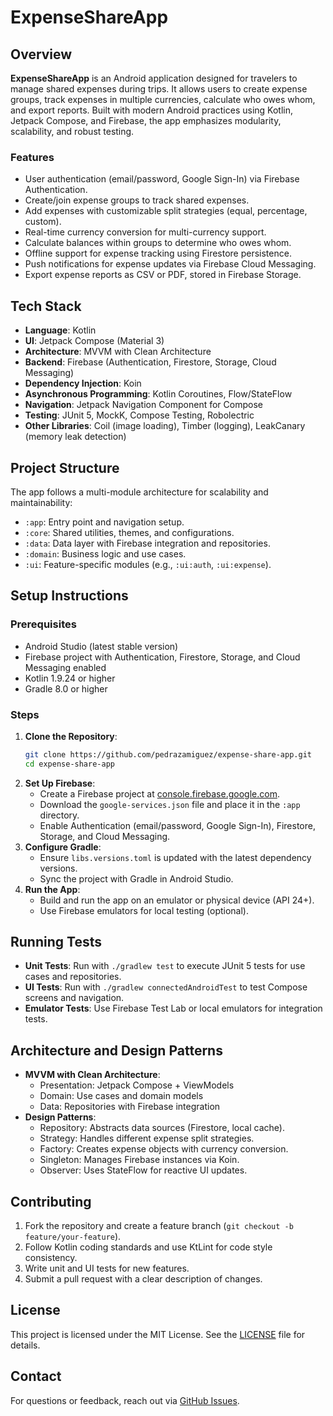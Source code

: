 # ExpenseShareApp

## Overview
**ExpenseShareApp** is an Android application designed for travelers to manage shared expenses during trips. It allows users to create expense groups, track expenses in multiple currencies, calculate who owes whom, and export reports. Built with modern Android practices using Kotlin, Jetpack Compose, and Firebase, the app emphasizes modularity, scalability, and robust testing.

### Features
- User authentication (email/password, Google Sign-In) via Firebase Authentication.
- Create/join expense groups to track shared expenses.
- Add expenses with customizable split strategies (equal, percentage, custom).
- Real-time currency conversion for multi-currency support.
- Calculate balances within groups to determine who owes whom.
- Offline support for expense tracking using Firestore persistence.
- Push notifications for expense updates via Firebase Cloud Messaging.
- Export expense reports as CSV or PDF, stored in Firebase Storage.

## Tech Stack
- **Language**: Kotlin
- **UI**: Jetpack Compose (Material 3)
- **Architecture**: MVVM with Clean Architecture
- **Backend**: Firebase (Authentication, Firestore, Storage, Cloud Messaging)
- **Dependency Injection**: Koin
- **Asynchronous Programming**: Kotlin Coroutines, Flow/StateFlow
- **Navigation**: Jetpack Navigation Component for Compose
- **Testing**: JUnit 5, MockK, Compose Testing, Robolectric
- **Other Libraries**: Coil (image loading), Timber (logging), LeakCanary (memory leak detection)

## Project Structure
The app follows a multi-module architecture for scalability and maintainability:
- `:app`: Entry point and navigation setup.
- `:core`: Shared utilities, themes, and configurations.
- `:data`: Data layer with Firebase integration and repositories.
- `:domain`: Business logic and use cases.
- `:ui`: Feature-specific modules (e.g., `:ui:auth`, `:ui:expense`).

## Setup Instructions
### Prerequisites
- Android Studio (latest stable version)
- Firebase project with Authentication, Firestore, Storage, and Cloud Messaging enabled
- Kotlin 1.9.24 or higher
- Gradle 8.0 or higher

### Steps
1. **Clone the Repository**:
   ```bash
   git clone https://github.com/pedrazamiguez/expense-share-app.git
   cd expense-share-app
   ```
2. **Set Up Firebase**:
   - Create a Firebase project at [console.firebase.google.com](https://console.firebase.google.com).
   - Download the `google-services.json` file and place it in the `:app` directory.
   - Enable Authentication (email/password, Google Sign-In), Firestore, Storage, and Cloud Messaging.
3. **Configure Gradle**:
   - Ensure `libs.versions.toml` is updated with the latest dependency versions.
   - Sync the project with Gradle in Android Studio.
4. **Run the App**:
   - Build and run the app on an emulator or physical device (API 24+).
   - Use Firebase emulators for local testing (optional).

## Running Tests
- **Unit Tests**: Run with `./gradlew test` to execute JUnit 5 tests for use cases and repositories.
- **UI Tests**: Run with `./gradlew connectedAndroidTest` to test Compose screens and navigation.
- **Emulator Tests**: Use Firebase Test Lab or local emulators for integration tests.

## Architecture and Design Patterns
- **MVVM with Clean Architecture**:
  - Presentation: Jetpack Compose + ViewModels
  - Domain: Use cases and domain models
  - Data: Repositories with Firebase integration
- **Design Patterns**:
  - Repository: Abstracts data sources (Firestore, local cache).
  - Strategy: Handles different expense split strategies.
  - Factory: Creates expense objects with currency conversion.
  - Singleton: Manages Firebase instances via Koin.
  - Observer: Uses StateFlow for reactive UI updates.

## Contributing
1. Fork the repository and create a feature branch (`git checkout -b feature/your-feature`).
2. Follow Kotlin coding standards and use KtLint for code style consistency.
3. Write unit and UI tests for new features.
4. Submit a pull request with a clear description of changes.

## License
This project is licensed under the MIT License. See the [LICENSE](LICENSE) file for details.

## Contact
For questions or feedback, reach out via [GitHub Issues](https://github.com/<your-username>/ExpenseShareApp/issues).